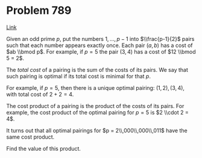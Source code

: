 # Problem 789

[Link](https://projecteuler.net/problem=789)

Given an odd prime $p$, put the numbers $1,...,p-1$ into $\\frac{p-1}{2}$ pairs such that each number appears exactly once. Each pair $(a,b)$ has a cost of $ab \\bmod p$. For example, if $p=5$ the pair $(3,4)$ has a cost of $12 \\bmod 5 = 2$.

The *total cost* of a pairing is the sum of the costs of its pairs. We say that such pairing is optimal if its total cost is minimal for that $p$.

For example, if $p = 5$, then there is a unique optimal pairing: $(1, 2), (3, 4)$, with total cost of $2 + 2 = 4$.

The cost product of a pairing is the product of the costs of its pairs. For example, the cost product of the optimal pairing for $p = 5$ is $2 \\cdot 2 = 4$.

It turns out that all optimal pairings for $p = 2\\,000\\,000\\,011$ have the same cost product.

Find the value of this product.